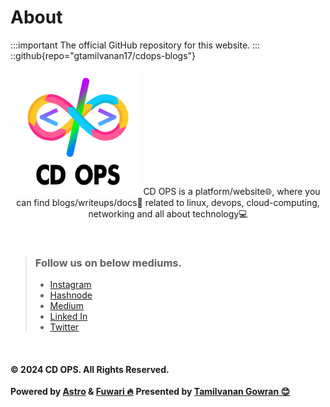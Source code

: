 # About
<!-- This is the demo site for [Fuwari](https://github.com/saicaca/fuwari). -->
:::important
The official GitHub repository for this website.
:::
::github{repo="gtamilvanan17/cdops-blogs"}

<p align="center">
  <img src="/src/assets/images/logo.png" alt="cdops-logo" width="200px" height="200px"/>
  <a class="link text-[var(--primary)] font-medium" target="_blank" >CD OPS</a> is a platform/website🌐, where you can find blogs/writeups/docs📝 related to linux, devops, cloud-computing, networking and all about technology💻
  <br>
</p>

<br>

> ### Follow us on below mediums.
> - [Instagram](https://instagram.com/cdops_official)
> - [Hashnode](https://cdops1official.hashnode.dev/)
> - [Medium](https://cdops1official.medium.com/)
> - [Linked In](https://linkedin.com/in/gtamilvanan17)
> - [Twitter](https://x.com/GTamilvananOff)

<br>

#### © 2024 CD OPS. All Rights Reserved.
**Powered by <a class="link text-[var(--primary)] font-medium" target="_blank" href="https://astro.build">Astro</a> & <a class="link text-[var(--primary)] font-medium" target="_blank" href="https://github.com/saicaca/fuwari">Fuwari 🔥</a>**
**Presented by <a class="link text-[var(--primary)] font-medium" target="_blank" href="https://gtamilvanan17.github.io/portfolio">Tamilvanan Gowran 😊</a>**